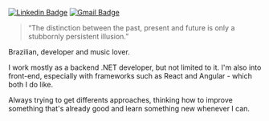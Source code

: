 [![Linkedin Badge](https://img.shields.io/badge/-LinkedIn-0077B5?style=flat-square&logo=LinkedIn&logoColor=white)](https://www.linkedin.com/in/larissonaquino/) [![Gmail Badge](https://img.shields.io/badge/-Gmail-D14836?style=flat-square&logo=Gmail&logoColor=white)](mailto:larissonaquino@gmail.com)

>“The distinction between the past, present and future is only a stubbornly persistent illusion.”

Brazilian, developer and music lover.

I work mostly as a backend .NET developer, but not limited to it. I'm also into front-end, especially with frameworks such as React and Angular - which both I do like.

Always trying to get differents approaches, thinking how to improve something that's already good and learn something new whenever I can.
